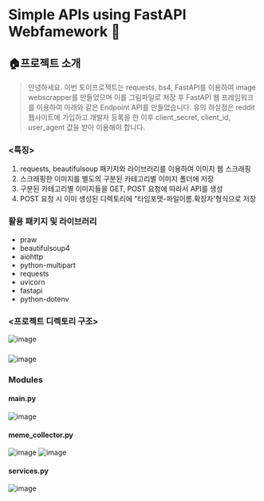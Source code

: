 # Simple APIs using FastAPI Webfamework 🚄


## **🏠프로젝트 소개**

> 안녕하세요. 이번 토이프로젝트는 requests, bs4, FastAPI를 이용하여 image webscrapper를 만들었으며 이를 그림파일로 저장 후
> FastAPI 웹 프레임워크를 이용하여 아래와 같은 Endpoint API를 만들었습니다. 
> 유의 하실점은 reddit 웹사이트에 가입하고 개발자 등록을 한 이후 client_secret, client_id, user_agent 값을 받아 이용해야 합니다. 

### <특징>
1. requests, beautifulsoup 패키지와 라이브러리를 이용하여 이미지 웹 스크래핑
2. 스크래핑한 이미지를 별도의 구분된 카테고리별 이미지 폴더에 저장
3. 구분된 카테고리별 이미지들을 GET, POST 요청에 따라서 API를 생성
4. POST 요청 시 이미 생성된 디렉토리에 "타임포맷-파일이름.확장자'형식으로 저장

### 활용 패키지 및 라이브러리 

- praw
- beautifulsoup4
- aiohttp
- python-multipart
- requests
- uvicorn
- fastapi
- python-dotenv

### <프로젝트 디렉토리 구조>
![image](https://user-images.githubusercontent.com/57933835/117150748-651d2880-adf3-11eb-84bf-697020e6fb28.png)

### <API Endpoints>
![image](https://user-images.githubusercontent.com/57933835/117150845-7e25d980-adf3-11eb-8246-b71fb5e64e41.png)

### Modules
#### main.py
![image](https://user-images.githubusercontent.com/57933835/117151356-f42a4080-adf3-11eb-94eb-a6cc4675e397.png)

#### meme_collector.py
![image](https://user-images.githubusercontent.com/57933835/117151420-05734d00-adf4-11eb-98dc-06f56bb3f821.png)
![image](https://user-images.githubusercontent.com/57933835/117151454-0e641e80-adf4-11eb-9e5f-ac78533e0e6c.png)

#### services.py
![image](https://user-images.githubusercontent.com/57933835/117151482-18861d00-adf4-11eb-9273-3e61b159cf6b.png)



